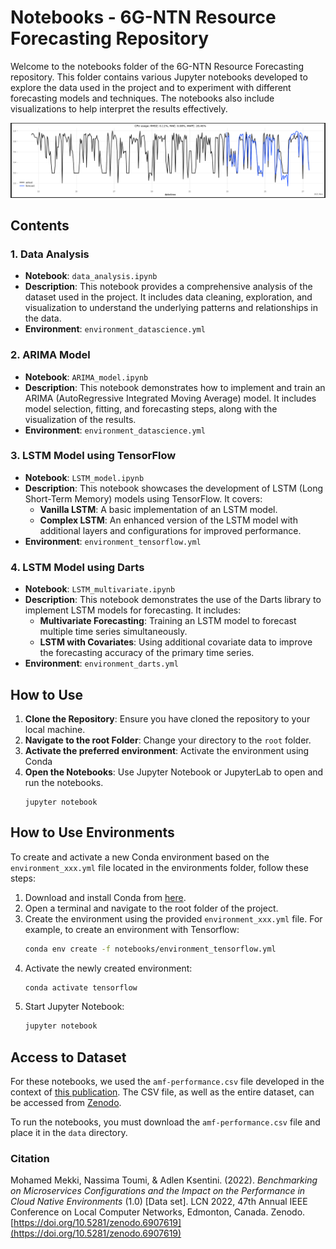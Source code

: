 # Notebooks - 6G-NTN Resource Forecasting Repository

Welcome to the notebooks folder of the 6G-NTN Resource Forecasting repository. This folder contains various Jupyter notebooks developed to explore the data used in the project and to experiment with different forecasting models and techniques. The notebooks also include visualizations to help interpret the results effectively.

![LSTM multivariate forecasting](../img/lstm-multivariate-forecasting.png)

## Contents

### 1. Data Analysis

- **Notebook**: `data_analysis.ipynb`
- **Description**: This notebook provides a comprehensive analysis of the dataset used in the project. It includes data cleaning, exploration, and visualization to understand the underlying patterns and relationships in the data.
- **Environment**: `environment_datascience.yml`

### 2. ARIMA Model

- **Notebook**: `ARIMA_model.ipynb`
- **Description**: This notebook demonstrates how to implement and train an ARIMA (AutoRegressive Integrated Moving Average) model. It includes model selection, fitting, and forecasting steps, along with the visualization of the results.
- **Environment**: `environment_datascience.yml`

### 3. LSTM Model using TensorFlow

- **Notebook**: `LSTM_model.ipynb`
- **Description**: This notebook showcases the development of LSTM (Long Short-Term Memory) models using TensorFlow. It covers:
  - **Vanilla LSTM**: A basic implementation of an LSTM model.
  - **Complex LSTM**: An enhanced version of the LSTM model with additional layers and configurations for improved performance.
- **Environment**: `environment_tensorflow.yml`

### 4. LSTM Model using Darts

- **Notebook**: `LSTM_multivariate.ipynb`
- **Description**: This notebook demonstrates the use of the Darts library to implement LSTM models for forecasting. It includes:
  - **Multivariate Forecasting**: Training an LSTM model to forecast multiple time series simultaneously.
  - **LSTM with Covariates**: Using additional covariate data to improve the forecasting accuracy of the primary time series.
- **Environment**: `environment_darts.yml`

## How to Use

1. **Clone the Repository**: Ensure you have cloned the repository to your local machine.
2. **Navigate to the root Folder**: Change your directory to the `root` folder.
3. **Activate the preferred environment**: Activate the environment using Conda
4. **Open the Notebooks**: Use Jupyter Notebook or JupyterLab to open and run the notebooks.
   ```
   jupyter notebook
   ```

## How to Use Environments

To create and activate a new Conda environment based on the `environment_xxx.yml` file located in the environments folder, follow these steps:

1. Download and install Conda from [here](https://docs.conda.io/en/latest/miniconda.html).
2. Open a terminal and navigate to the root folder of the project.
3. Create the environment using the provided `environment_xxx.yml` file. For example, to create an environment with Tensorflow:
    ```bash
    conda env create -f notebooks/environment_tensorflow.yml
    ```
4. Activate the newly created environment:
    ```bash
    conda activate tensorflow
    ```
5. Start Jupyter Notebook:
    ```bash
    jupyter notebook
    ```


## Access to Dataset

For these notebooks, we used the `amf-performance.csv` file developed in the context of [this publication](https://www.eurecom.fr/publication/6971).
The CSV file, as well as the entire dataset, can be accessed from [Zenodo](https://zenodo.org/records/6907619).

To run the notebooks, you must download the `amf-performance.csv` file and place it in the `data` directory.

### Citation
Mohamed Mekki, Nassima Toumi, & Adlen Ksentini. (2022). *Benchmarking on Microservices Configurations and the Impact on the Performance in Cloud Native Environments* (1.0) [Data set]. LCN 2022, 47th Annual IEEE Conference on Local Computer Networks, Edmonton, Canada. Zenodo. [https://doi.org/10.5281/zenodo.6907619](https://doi.org/10.5281/zenodo.6907619)

